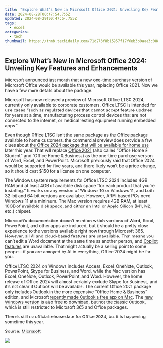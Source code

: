 ```yaml
---
title: "Explore What’s New in Microsoft Office 2024: Unveiling Key Features and Enhancements"
date: 2024-08-28T00:47:54.755Z
updated: 2024-08-29T00:47:54.755Z
tags:
  - excel
categories:
  - tech
thumbnail: https://thmb.techidaily.com/71d273f8b15957f17fdeb3b0aae3c0885fe07f2dce2ef3352473abd411f32443.jpg
---
```


## Explore What’s New in Microsoft Office 2024: Unveiling Key Features and Enhancements

Microsoft announced last month that a new one-time purchase version of Microsoft Office would be available this year, replacing Office 2021\. Now we have a few more details about the package.

 Microsoft has now released a preview of Microsoft Office LTSC 2024, currently only available to corporate customers. Office LTSC is intended for use cases “such as regulated devices that cannot accept feature updates for years at a time, manufacturing process control devices that are not connected to the internet, or medical testing equipment running embedded apps.”

 Even though Office LTSC isn’t the same package as the Office package available to home customers, the commercial preview does provide a few clues about [the Office 2024 package that will be available for home use](https://youtube-data.techidaily.com/024-approved-revolutionizing-audience-retention-on-youtube-with-these-top-6-techniques/) later this year. That will replace [Office 2021](https://amazon.com/dp/B09H7GPR1G?tag=hotoge-20&ascsubtag=UUhtgUeUpU2002774&asc%5Frefurl=https%3A%2F%2Fwww.howtogeek.com%2Fmicrosoft-reveals-more-details-about-office-2024-package%2F&asc%5Fcampaign=Short-Term) (also called “Office Home & Student” and “Office Home & Business) as the one-time purchase version of Word, Excel, and PowerPoint. Microsoft previously said that Office 2024 would be supported for five years, and there likely won’t be a price change, so it should cost $150 for a license on one computer.

 The Windows system requirements for Office LTSC 2024 includes 4GB RAM and at least 4GB of available disk space “for each product that you’re installing.” It works on any version of Windows 10 or Windows 11, and both 32-bit and 64-bit versions are available. However, ARM-based PCs need Windows 11 at a minimum. The Mac version requires 4GB RAM, at least 10GB of available disk space, and either an Intel or Apple Silicon (M1, M2, etc.) chipset.

 Microsoft’s documentation doesn’t mention which versions of Word, Excel, PowerPoint, and other apps are included, but it should be a pretty close experience to the versions available right now through Microsoft 365\. However, all AI and cloud-based features are unavailable. That means you can’t edit a Word document at the same time as another person, and [Copilot features](https://extra-skills.techidaily.com/in-2024-photoshop-facebackground-anonymity-guide/) are unavailable. That might actually be a selling point to some people—if you are annoyed by AI in everything, Office 2024 might be for you.

 Office LTSC 2024 on Windows includes Access, Excel, OneNote, Outlook, PowerPoint, Skype for Business, and Word, while the Mac version has Excel, OneNote, Outlook, PowerPoint, and Word. However, the home release of Office 2024 will almost certainly exclude Skype for Business, and it’s not clear if Outlook will be available. The current Office 2021 package only includes Outlook in the more expensive “Office Home & Business” edition, and Microsoft [recently made Outlook a free app on Mac](https://facebook-video-recording.techidaily.com/new-seamless-transition-from-fb-videos-to-polished-mp3-tracks-for-2024/). The [new Windows version](https://youtube-blog.techidaily.com/24-adjust-your-video-feedback-control-in-youtube/) is also free to download, but not the classic Outlook, which is still restricted to Microsoft 365 and Office packages.

 There’s still no official release date for Office 2024, but it is happening sometime this year.

 Source: [Microsoft](https://techcommunity.microsoft.com/t5/microsoft-365-blog/commercial-preview-of-microsoft-office-ltsc-2024-is-now/ba-p/4102538)

<ins class="adsbygoogle"
     style="display:block"
     data-ad-format="autorelaxed"
     data-ad-client="ca-pub-7571918770474297"
     data-ad-slot="1223367746"></ins>



<ins class="adsbygoogle"
     style="display:block"
     data-ad-client="ca-pub-7571918770474297"
     data-ad-slot="8358498916"
     data-ad-format="auto"
     data-full-width-responsive="true"></ins>



<!-- affiliate ads begin -->
<a href="https://secure.2checkout.com/order/checkout.php?PRODS=33729450&QTY=1&AFFILIATE=108875&CART=1"><img src="https://secure.avangate.com/images/merchant/7f687767ccf20fcea1c9dc4a5adc2326/Digisigner_banner_728_x_90_color_version.png" border="0"></a>
<!-- affiliate ads end -->